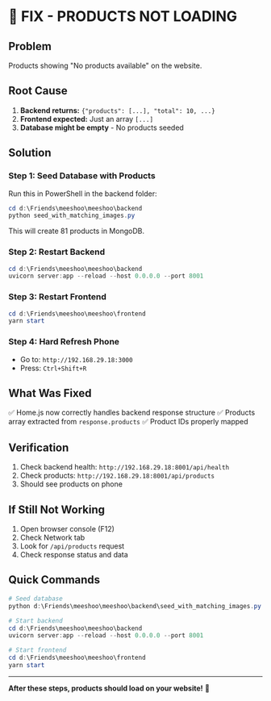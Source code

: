 # 🔧 FIX - PRODUCTS NOT LOADING

## Problem
Products showing "No products available" on the website.

## Root Cause
1. **Backend returns:** `{"products": [...], "total": 10, ...}`
2. **Frontend expected:** Just an array `[...]`
3. **Database might be empty** - No products seeded

## Solution

### Step 1: Seed Database with Products
Run this in PowerShell in the backend folder:

```powershell
cd d:\Friends\meeshoo\meeshoo\backend
python seed_with_matching_images.py
```

This will create 81 products in MongoDB.

### Step 2: Restart Backend
```powershell
cd d:\Friends\meeshoo\meeshoo\backend
uvicorn server:app --reload --host 0.0.0.0 --port 8001
```

### Step 3: Restart Frontend
```powershell
cd d:\Friends\meeshoo\meeshoo\frontend
yarn start
```

### Step 4: Hard Refresh Phone
- Go to: `http://192.168.29.18:3000`
- Press: `Ctrl+Shift+R`

## What Was Fixed
✅ Home.js now correctly handles backend response structure
✅ Products array extracted from `response.products`
✅ Product IDs properly mapped

## Verification
1. Check backend health: `http://192.168.29.18:8001/api/health`
2. Check products: `http://192.168.29.18:8001/api/products`
3. Should see products on phone

## If Still Not Working
1. Open browser console (F12)
2. Check Network tab
3. Look for `/api/products` request
4. Check response status and data

## Quick Commands
```powershell
# Seed database
python d:\Friends\meeshoo\meeshoo\backend\seed_with_matching_images.py

# Start backend
cd d:\Friends\meeshoo\meeshoo\backend
uvicorn server:app --reload --host 0.0.0.0 --port 8001

# Start frontend
cd d:\Friends\meeshoo\meeshoo\frontend
yarn start
```

---

**After these steps, products should load on your website!** 🎉
